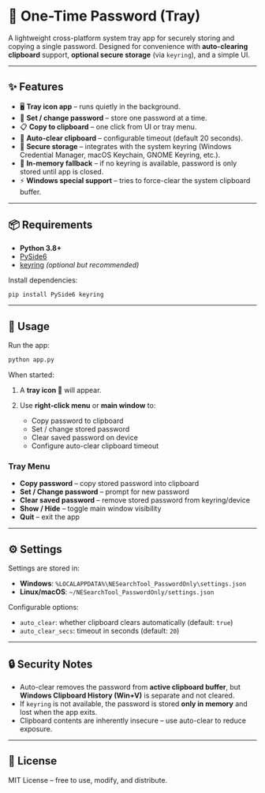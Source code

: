 # 🔑 One-Time Password (Tray)

A lightweight cross-platform system tray app for securely storing and copying a single password.
Designed for convenience with **auto-clearing clipboard** support, **optional secure storage** (via `keyring`), and a simple UI.

---

## ✨ Features

* 🖥️ **Tray icon app** – runs quietly in the background.
* 🔑 **Set / change password** – store one password at a time.
* 📋 **Copy to clipboard** – one click from UI or tray menu.
* 🧹 **Auto-clear clipboard** – configurable timeout (default 20 seconds).
* 💾 **Secure storage** – integrates with the system keyring (Windows Credential Manager, macOS Keychain, GNOME Keyring, etc.).
* 🔐 **In-memory fallback** – if no keyring is available, password is only stored until app is closed.
* ⚡ **Windows special support** – tries to force-clear the system clipboard buffer.

---

## 📦 Requirements

* **Python 3.8+**
* [PySide6](https://pypi.org/project/PySide6/)
* [keyring](https://pypi.org/project/keyring/) *(optional but recommended)*

Install dependencies:

```bash
pip install PySide6 keyring
```

---

## 🚀 Usage

Run the app:

```bash
python app.py
```

When started:

1. A **tray icon 🔑** will appear.
2. Use **right-click menu** or **main window** to:

   * Copy password to clipboard
   * Set / change stored password
   * Clear saved password on device
   * Configure auto-clear clipboard timeout

### Tray Menu

* **Copy password** – copy stored password into clipboard
* **Set / Change password** – prompt for new password
* **Clear saved password** – remove stored password from keyring/device
* **Show / Hide** – toggle main window visibility
* **Quit** – exit the app

---

## ⚙️ Settings

Settings are stored in:

* **Windows**: `%LOCALAPPDATA%\NESearchTool_PasswordOnly\settings.json`
* **Linux/macOS**: `~/NESearchTool_PasswordOnly/settings.json`

Configurable options:

* `auto_clear`: whether clipboard clears automatically (default: `true`)
* `auto_clear_secs`: timeout in seconds (default: `20`)

---

## 🔒 Security Notes

* Auto-clear removes the password from **active clipboard buffer**, but **Windows Clipboard History (Win+V)** is separate and not cleared.
* If `keyring` is not available, the password is stored **only in memory** and lost when the app exits.
* Clipboard contents are inherently insecure – use auto-clear to reduce exposure.

---

## 📜 License

MIT License – free to use, modify, and distribute.
